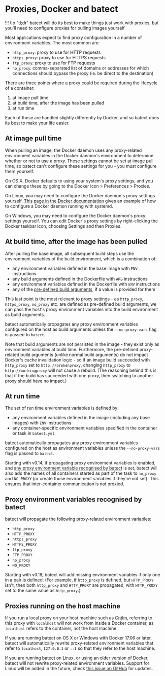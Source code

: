 # Proxies, Docker and batect

!!! tip "tl;dr"
    batect will do its best to make things just work with proxies, but you'll need to configure proxies for pulling images yourself

Most applications expect to find proxy configuration in a number of environment variables. The most common are:

* `http_proxy`: proxy to use for HTTP requests
* `https_proxy`: proxy to use for HTTPS requests
* `ftp_proxy`: proxy to use for FTP requests
* `no_proxy`: comma-separated list of domains or addresses for which connections should bypass the proxy (ie.
  be direct to the destination)

There are three points where a proxy could be required during the lifecycle of a container:

1. at image pull time
2. at build time, after the image has been pulled
3. at run time

Each of these are handled slightly differently by Docker, and so batect does its best to make your life easier.

## At image pull time

When pulling an image, the Docker daemon uses any proxy-related environment variables in the Docker daemon's
environment to determine whether or not to use a proxy. These settings cannot be set at image pull time, so
batect can't configure these settings for you - you must configure them yourself.

On OS X, Docker defaults to using your system's proxy settings, and you can change these by going to the Docker icon >
Preferences > Proxies.

On Linux, you may need to configure the Docker daemon's proxy settings yourself.
[This page in the Docker documentation](https://docs.docker.com/engine/admin/systemd/#httphttps-proxy) gives an example of
how to configure a Docker daemon running with systemd.

On Windows, you may need to configure the Docker daemon's proxy settings yourself. You can edit Docker's proxy settings by
right-clicking the Docker taskbar icon, choosing Settings and then Proxies.

## At build time, after the image has been pulled

After pulling the base image, all subsequent build steps use the environment variables of the build environment, which is a
combination of:

* any environment variables defined in the base image with `ENV` instructions
* any build arguments defined in the Dockerfile with `ARG` instructions
* any environment variables defined in the Dockerfile with `ENV` instructions
* any of the [pre-defined build arguments](https://docs.docker.com/engine/reference/builder/#predefined-args), if a value is
  provided for them

This last point is the most relevant to proxy settings - as `http_proxy`, `https_proxy`, `no_proxy` etc. are defined as
pre-defined build arguments, we can pass the host's proxy environment variables into the build environment as build arguments.

batect automatically propagates any proxy environment variables configured on the host as build arguments unless the `--no-proxy-vars`
flag is passed to `batect`.

Note that build arguments are not persisted in the image - they exist only as environment variables at build time. Furthermore,
the pre-defined proxy-related build arguments (unlike normal build arguments) do not impact Docker's cache invalidation logic -
so if an image build succeeded with `http_proxy` set to `http://brokenproxy`, changing `http_proxy` to `http://workingproxy` will
not cause a rebuild. (The reasoning behind this is that if the build has succeeded with one proxy, then switching to another
proxy should have no impact.)

## At run time

The set of run time environment variables is defined by:

* any environment variables defined in the image (including any base images) with `ENV` instructions
* any container-specific environment variables specified in the container or task in `batect.yml`

batect automatically propagates any proxy environment variables configured on the host as environment variables unless the
`--no-proxy-vars` flag is passed to `batect`.

Starting with v0.14, if propagating proxy environment variables is enabled, and
[any proxy environment variable recognised by batect](#proxy-environment-variables-recognised-by-batect) is set, batect will also add the names
of all containers started as part of the task to `no_proxy` and `NO_PROXY` (or create those environment variables if they're not set).
This ensures that inter-container communication is not proxied.

## Proxy environment variables recognised by batect

batect will propagate the following proxy-related environment variables:

* `http_proxy`
* `HTTP_PROXY`
* `https_proxy`
* `HTTPS_PROXY`
* `ftp_proxy`
* `FTP_PROXY`
* `no_proxy`
* `NO_PROXY`

Starting with v0.18, batect will add missing environment variables if only one in a pair is defined. (For example, if `http_proxy` is
defined, but `HTTP_PROXY` isn't, then both `http_proxy` and `HTTP_PROXY` are propagated, with `HTTP_PROXY` set to the same value as
`http_proxy`.)

## Proxies running on the host machine

If you run a local proxy on your host machine such as [Cntlm](http://cntlm.sourceforge.net/), referring to this proxy with `localhost`
will not work from inside a Docker container, as `localhost` refers to the container, not the host machine.

If you are running batect on OS X or Windows with Docker 17.06 or later, batect will automatically rewrite proxy-related environment
variables that refer to `localhost`, `127.0.0.1` or `::1` so that they refer to the host machine.

If you are running batect on Linux, or using an older version of Docker, batect will not rewrite proxy-related environment variables.
Support for Linux will be added in the future, check [this issue on GitHub](https://github.com/batect/batect/issues/10) for updates.
